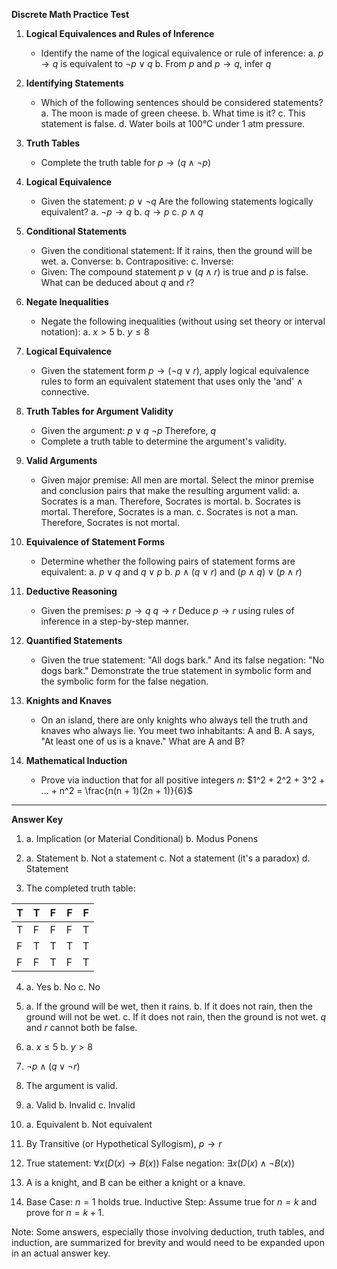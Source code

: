 **Discrete Math Practice Test**

1. **Logical Equivalences and Rules of Inference**
   * Identify the name of the logical equivalence or rule of inference:
     a. $p \rightarrow q$ is equivalent to $\neg p \vee q$
     b. From $p$ and $p \rightarrow q$, infer $q$

2. **Identifying Statements**
   * Which of the following sentences should be considered statements?
     a. The moon is made of green cheese.
     b. What time is it?
     c. This statement is false.
     d. Water boils at 100°C under 1 atm pressure.

3. **Truth Tables**
   * Complete the truth table for $p \rightarrow (q \land \neg p)$

4. **Logical Equivalence**
   * Given the statement: $p \vee \neg q$
     Are the following statements logically equivalent?
     a. $\neg p \rightarrow q$
     b. $q \rightarrow p$
     c. $p \land q$

5. **Conditional Statements**
   * Given the conditional statement: If it rains, then the ground will be wet.
     a. Converse: 
     b. Contrapositive: 
     c. Inverse: 
   * Given: The compound statement $p \lor (q \land r)$ is true and $p$ is false. What can be deduced about $q$ and $r$?

6. **Negate Inequalities**
   * Negate the following inequalities (without using set theory or interval notation):
     a. $x > 5$
     b. $y \leq 8$

7. **Logical Equivalence**
   * Given the statement form $p \rightarrow (\neg q \lor r)$, apply logical equivalence rules to form an equivalent statement that uses only the 'and' $\land$ connective.

8. **Truth Tables for Argument Validity**
   * Given the argument: 
     $p \lor q$
     $\neg p$
     Therefore, $q$
   * Complete a truth table to determine the argument's validity.

9. **Valid Arguments**
   * Given major premise: All men are mortal.
     Select the minor premise and conclusion pairs that make the resulting argument valid:
     a. Socrates is a man. Therefore, Socrates is mortal.
     b. Socrates is mortal. Therefore, Socrates is a man.
     c. Socrates is not a man. Therefore, Socrates is not mortal.

10. **Equivalence of Statement Forms**
    * Determine whether the following pairs of statement forms are equivalent:
    a. $p \lor q$ and $q \lor p$
    b. $p \land (q \lor r)$ and $(p \land q) \lor (p \land r)$

11. **Deductive Reasoning**
    * Given the premises:
    $p \rightarrow q$
    $q \rightarrow r$
    Deduce $p \rightarrow r$ using rules of inference in a step-by-step manner.

12. **Quantified Statements**
    * Given the true statement: "All dogs bark."
    And its false negation: "No dogs bark."
    Demonstrate the true statement in symbolic form and the symbolic form for the false negation.

13. **Knights and Knaves**
    * On an island, there are only knights who always tell the truth and knaves who always lie. You meet two inhabitants: A and B. A says, "At least one of us is a knave." What are A and B?

14. **Mathematical Induction**
    * Prove via induction that for all positive integers $n$:
    $1^2 + 2^2 + 3^2 + ... + n^2 = \frac{n(n + 1)(2n + 1)}{6}$

---

**Answer Key**

1. a. Implication (or Material Conditional)
   b. Modus Ponens

2. a. Statement
   b. Not a statement
   c. Not a statement (it's a paradox)
   d. Statement

3. The completed truth table:

| T | T | F | F | F |
|---|---|---|---|---|
| T | F | F | F | T |
| F | T | T | T | T |
| F | F | T | F | T |

4. a. Yes
   b. No
   c. No

5. a. If the ground will be wet, then it rains.
   b. If it does not rain, then the ground will not be wet.
   c. If it does not rain, then the ground is not wet.
   $q$ and $r$ cannot both be false.

6. a. $x \leq 5$
   b. $y > 8$

7. $\neg p \land (q \lor \neg r)$

8. The argument is valid.

9. a. Valid
   b. Invalid
   c. Invalid

10. a. Equivalent
    b. Not equivalent

11. By Transitive (or Hypothetical Syllogism), $p \rightarrow r$

12. True statement: $\forall x (D(x) \rightarrow B(x))$
False negation: $\exists x (D(x) \land \neg B(x))$

13. A is a knight, and B can be either a knight or a knave.

14. Base Case: $n=1$ holds true. 
Inductive Step: Assume true for $n=k$ and prove for $n=k+1$.

Note: Some answers, especially those involving deduction, truth tables, and induction, are summarized for brevity and would need to be expanded upon in an actual answer key.